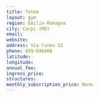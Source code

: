 ```yaml
---
title: Totem
layout: gym
region: Emilia Romagna
city: Carpi (MO)
email: 
website: 
address: Via Cuneo 51
phone: 059-696808
latitude: 
longitude: 
annual_fee: 
ingress_price: 
structures: 
monthly_subscription_price: None
---
```


